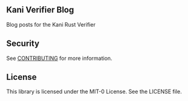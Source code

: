## Kani Verifier Blog

Blog posts for the Kani Rust Verifier

## Security

See [CONTRIBUTING](CONTRIBUTING.md#security-issue-notifications) for more information.

## License

This library is licensed under the MIT-0 License. See the LICENSE file.


